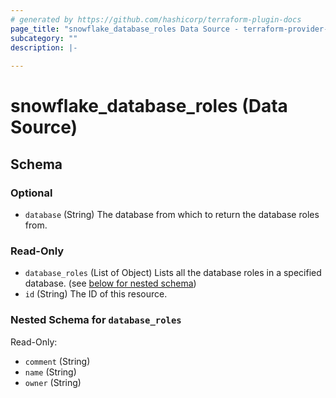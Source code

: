 ```yaml
---
# generated by https://github.com/hashicorp/terraform-plugin-docs
page_title: "snowflake_database_roles Data Source - terraform-provider-snowflake"
subcategory: ""
description: |-
  
---
```


# snowflake_database_roles (Data Source)





<!-- schema generated by tfplugindocs -->
## Schema

### Optional

- `database` (String) The database from which to return the database roles from.

### Read-Only

- `database_roles` (List of Object) Lists all the database roles in a specified database. (see [below for nested schema](#nestedatt--database_roles))
- `id` (String) The ID of this resource.

<a id="nestedatt--database_roles"></a>
### Nested Schema for `database_roles`

Read-Only:

- `comment` (String)
- `name` (String)
- `owner` (String)



